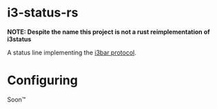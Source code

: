 # i3-status-rs

**NOTE: Despite the name this project is not a rust reimplementation of i3status**

A status line implementing the [i3bar protocol](https://i3wm.org/docs/i3bar-protocol.html).

# Configuring

Soon™
